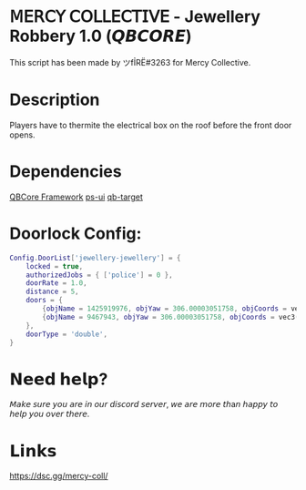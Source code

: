 # 𝖬𝖤𝖱𝖢𝖸 𝖢𝖮𝖫𝖫𝖤𝖢𝖳𝖨𝖵𝖤 - Jewellery Robbery 1.0 (𝙌𝘽𝘾𝙊𝙍𝙀)

This script has been made by ツfỈRË#3263 for Mercy Collective.

# Description
Players have to thermite the electrical box on the roof before the front door opens.

# Dependencies
[QBCore Framework](https://github.com/qbcore-framework)
[ps-ui](https://github.com/Project-Sloth/ps-ui)
[qb-target](https://github.com/qbcore-framework/qb-target)

# Doorlock Config:
```lua
Config.DoorList['jewellery-jewellery'] = {
    locked = true,
    authorizedJobs = { ['police'] = 0 },
    doorRate = 1.0,
    distance = 5,
    doors = {
        {objName = 1425919976, objYaw = 306.00003051758, objCoords = vec3(-631.955383, -236.333267, 38.206532)},
        {objName = 9467943, objYaw = 306.00003051758, objCoords = vec3(-630.426514, -238.437546, 38.206532)}
    },
    doorType = 'double',
}
```

# 𝗡𝗲𝗲𝗱 𝗵𝗲𝗹𝗽?
𝘔𝘢𝘬𝘦 𝘴𝘶𝘳𝘦 𝘺𝘰𝘶 𝘢𝘳𝘦 𝘪𝘯 𝘰𝘶𝘳 𝘥𝘪𝘴𝘤𝘰𝘳𝘥 𝘴𝘦𝘳𝘷𝘦𝘳, 𝘸𝘦 𝘢𝘳𝘦 𝘮𝘰𝘳𝘦 𝘵𝘩a𝘯 𝘩𝘢𝘱𝘱𝘺 𝘵𝘰 𝘩𝘦𝘭𝘱 𝘺𝘰𝘶 𝘰𝘷𝘦𝘳 𝘵𝘩𝘦𝘳𝘦.

# 𝗟𝗶𝗻𝗸𝘀
https://dsc.gg/mercy-coll/
